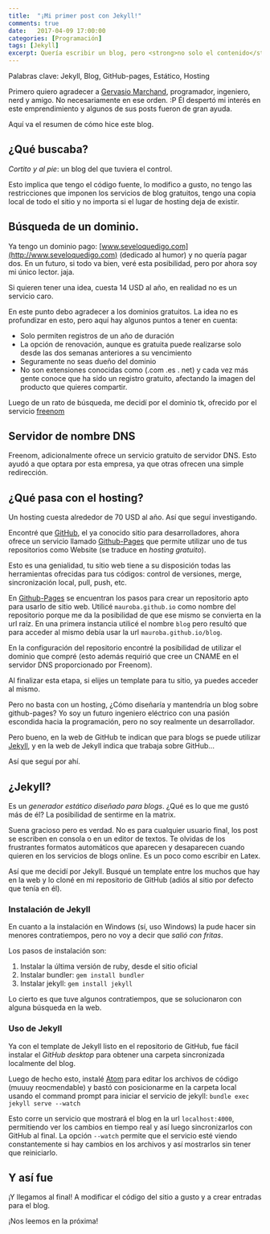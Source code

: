```yaml
---
title:  "¡Mi primer post con Jekyll!"
comments: true
date:   2017-04-09 17:00:00
categories: [Programación]
tags: [Jekyll]
excerpt: Quería escribir un blog, pero <strong>no solo el contenido</strong>. No quería caer en servicios que te dejan todo listo, son dueños de toda tu informaicón y pierdes todo si dejan de existir, pero quería que sea gratis. Aquí les cuento <strong>cómo lo hice</strong>.
---
```

Palabras clave: Jekyll, Blog, GitHub-pages, Estático, Hosting

Primero quiero agradecer a [Gervasio Marchand](https://g3rv4.com/), programador, ingeniero, nerd y amigo. No necesariamente en ese orden. :P Él despertó mi interés en este emprendimiento y algunos de sus posts fueron de gran ayuda.

Aquí va el resumen de cómo hice este blog.

## ¿Qué buscaba?

_Cortito y al pie_: un blog del que tuviera el control.

Esto implica que tengo el código fuente, lo modifico a gusto, no tengo las restricciones que imponen los servicios de blog gratuitos, tengo una copia local de todo el sitio y no importa si el lugar de hosting deja de existir.

## Búsqueda de un dominio.

Ya tengo un dominio pago: [www.seveloquedigo.com](http://www.seveloquedigo.com) (dedicado al humor) y no quería pagar dos. En un futuro, si todo va bien, veré esta posibilidad, pero por ahora soy mi único lector. jaja.

Si quieren tener una idea, cuesta 14 USD al año, en realidad no es un servicio caro.

En este punto debo agradecer a los dominios gratuitos. La idea no es profundizar en esto, pero aquí hay algunos puntos a tener en cuenta:
* Solo permiten registros de un año de duración
* La opción de renovación, aunque es gratuita puede realizarse solo desde las dos semanas anteriores a su vencimiento
* Seguramente no seas dueño del dominio
* No son extensiones conocidas como (.com .es . net) y cada vez más gente conoce que ha sido un registro gratuito, afectando la imagen del producto que quieres compartir.

Luego de un rato de búsqueda, me decidí por el dominio tk, ofrecido por el servicio [freenom](http://www.freenom.com/es/freeandpaiddomains.html)

## Servidor de nombre DNS

Freenom, adicionalmente ofrece un servicio gratuito de servidor DNS. Esto ayudó a que optara por esta empresa, ya que otras ofrecen una simple redirección.

## ¿Qué pasa con el hosting?

Un hosting cuesta alrededor de 70 USD al año. Así que seguí investigando.

Encontré que [GitHub](https://github.com/), el ya conocido sitio para desarrolladores, ahora ofrece un servicio llamado [Github-Pages](https://pages.github.com/) que permite utilizar uno de tus repositorios como Website (se traduce en _hosting gratuito_).

Esto es una genialidad, tu sitio web tiene a su disposición todas las herramientas ofrecidas para tus códigos: control de versiones, merge, sincronización local, pull, push, etc.

En [Github-Pages](https://pages.github.com/) se encuentran los pasos para crear un repositorio apto para usarlo de sitio web. Utilicé `mauroba.github.io` como nombre del repositorio porque me da la posibilidad de que ese mismo se convierta en la url raíz. En una primera instancia utilicé el nombre `blog` pero resultó que para acceder al mismo debía usar la url `mauroba.github.io/blog`.

En la configuración del repositorio encontré la posibilidad de utilizar el dominio que compré (esto además requirió que cree un CNAME en el servidor DNS proporcionado por Freenom).

Al finalizar esta etapa, si elijes un template para tu sitio, ya puedes acceder al mismo.

Pero no basta con un hosting, ¿Cómo diseñaría y mantendría un blog sobre github-pages? Yo soy un futuro ingeniero eléctrico con una pasión escondida hacia la programación, pero no soy realmente un desarrollador.

Pero bueno, en la web de GitHub te indican que para blogs se puede utilizar [Jekyll](https://jekyllrb.com), y en la web de Jekyll indica que trabaja sobre GitHub...

Así que seguí por ahí.

## ¿Jekyll?

Es un _generador estático diseñado para blogs_. ¿Qué es lo que me gustó más de él? La posibilidad de sentirme en la matrix.

Suena gracioso pero es verdad. No es para cualquier usuario final, los post se escriben en consola o en un editor de textos. Te olvidas de los frustrantes formatos automáticos que aparecen y desaparecen cuando quieren en los servicios de blogs online. Es un poco como escribir en Latex.

Así que me decidí por Jekyll. Busqué un template entre los muchos que hay en la web y lo cloné en mi repositorio de GitHub (adiós al sitio por defecto que tenía en él).

### Instalación de Jekyll

En cuanto a la instalación en Windows (sí, uso Windows) la pude hacer sin menores contratiempos, pero no voy a decir que _salió con fritas_.

Los pasos de instalación son:
1. Instalar la última versión de ruby, desde el sitio oficial
2. Instalar bundler: `gem install bundler`
3. Instalar jekyll: `gem install jekyll`

Lo cierto es que tuve algunos contratiempos, que se solucionaron con alguna búsqueda en la web.

### Uso de Jekyll

Ya con el template de Jekyll listo en el repositorio de GitHub, fue fácil instalar el _GitHub desktop_ para obtener una carpeta sincronizada localmente del blog.

Luego de hecho esto, instalé [Atom](https://atom.io/) para editar los archivos de código (muuuy reocmendable) y bastó con posicionarme en la carpeta local usando el command prompt para iniciar el servicio de jekyll:
`bundle exec jekyll serve --watch`

Esto corre un servicio que mostrará el blog en la url `localhost:4000`, permitiendo ver los cambios en tiempo real y así luego sincronizarlos con GitHub al final. La opción `--watch` permite que el servicio esté viendo constantemente si hay cambios en los archivos y así mostrarlos sin tener que reiniciarlo.

## Y así fue

¡Y llegamos al final! A modificar el código del sitio a gusto y a crear entradas para el blog.

¡Nos leemos en la próxima!
